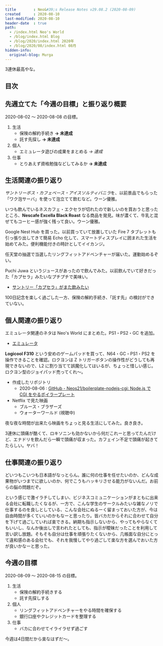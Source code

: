 ```yaml
---
title        : Neo&#39;s Release Notes v29.08.2 (2020-08-09)
created      : 2020-08-10
last-modified: 2020-08-10
header-date  : true
path:
  - /index.html Neo's World
  - /blog/index.html Blog
  - /blog/2020/index.html 2020年
  - /blog/2020/08/index.html 08月
hidden-info:
  original-blog: Murga
---
```


3連休最高やな。

## 目次

## 先週立てた「今週の目標」と振り返り概要

2020-08-02 ～ 2020-08-08 の目標。

1. 生活
    - 保険の解約手続き **→ 未達成**
    - 託す先探し **→ 未達成**
2. 個人
    - エミュレータ遊びの成果をまとめる *→ 達成*
3. 仕事
    - とりあえず資格勉強などしてみるか **→ 未達成**

## 生活関連の振り返り

*サントリーボス・カフェベース・アイスソルティバニラ*を、以前景品でもらった「ワク泡サーバ」を使って泡立てて飲むなど。ウーン優雅。

いつも飲んでいるネスカフェ・エクセラが切れたので新しいのを買おうと思ったところ、**Nescafe Excella Black Roast** なる商品を発見。味が濃くて、牛乳と混ぜてもコーヒー感が強く残って良い。ウーン優雅。

Google Nest Hub を買った。以前買っていて放置していた Fire 7 タブレットも引っ張り出してきて簡易 Echo 化して、スマートディスプレイに囲まれた生活を始めてみた。便利機能付きの時計としてイイカンジ。

任天堂の抽選で当選したリングフィットアドベンチャーが届いた。運動始めるぞい。

Puchi Juwa というジュースがあったので飲んでみた。以前飲んでいて好きだった「カプセラ」みたいなプチプチで美味い。

- [サントリー「カプセラ」がまた飲みたい](/blog/2016/06/23-01.html)

100日記念を楽しく過ごした一方、保険の解約手続き、「託す先」の検討ができていない。

## 個人関連の振り返り

エミュレータ関連のネタは Neo's World にまとめた。PS1・PS2・GC を追加。

- [エミュレータ](/games/emulator/index.html)

**Logicool F310** という安めのゲームパッドを買って、N64・GC・PS1・PS2 を操作できることを確認。ロクヨンは Z トリガーボタンの操作性がどうしても再現できないので、L2 に割り当てて誤魔化してはいるが、ちょっと惜しい感じ。ロクヨン型のジョイパッド売ってくれ～。

- 作成したリポジトリ
  - 2020-08-06 : [GitHub - Neos21/boilerplate-nodejs-cgi: Node.js で CGI をやるボイラープレート](https://github.com/Neos21/boilerplate-nodejs-cgi)
- Netflix で見た映画
  - ブルース・ブラザーズ
  - ウォーターワールド (視聴中)

夜な夜な時間が出来たら映画をちょっと見る生活にしてみた。良き良き。

3連休に頭痛が酷くて、ロキソニンも効かないから何だこれーと思ってたんだけど、エナドリを飲んだら一瞬で頭痛が収まった。カフェイン不足で頭痛が起きてたらしい。ヤバ！

## 仕事関連の振り返り

どいつもこいつも日本語がなっとらん。誰に何の仕事を任せたいのか、どんな成果物がいつまでに欲しいのか、何でこうもハッキリさせる能力がないんだ。お前らの脳の問題だぞ。

という感じで激イラチしてしまい、ビジネスコミュニケーションがまともに出来る会社に転職したくなるが、一方で、こんな学生のサークルみたいな雑なノリで仕事するのを良しとしている、こんな会社にぬるーく留まっておいた方が、今は自由時間が多くていいのかもなーと思ったり。皆バカだからそれに合わせて自分を下げて過ごしていれば楽できる。納期も指示しないから、やってもやらなくてもいいし、なんか後出しで言われたとしても、指示が曖昧だったことを利用して言い訳し放題。そもそも自分は仕事を頑張りたくないから、几帳面な自分にとって違和感のある会社でも、それを我慢してやり過ごして楽な方を選んでおいた方が良いかなーと思った。

## 今週の目標

2020-08-09 ～ 2020-08-15 の目標。

1. 生活
    - 保険の解約手続きする
    - 託す先探しする
2. 個人
    - リングフィットアドベンチャーをやる時間を確保する
    - 銀行口座やクレジットカードを整理する
3. 仕事
    - バカに合わせてイライラせず過ごす

今週は4日間だから楽なはずだ～。
